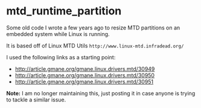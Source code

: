 # mtd_runtime_partition
Some old code I wrote a few years ago to resize MTD partitions on an embedded system while Linux is running. 

It is based off of Linux MTD Utils `http://www.linux-mtd.infradead.org/`

I used the following links as a starting point:
* http://article.gmane.org/gmane.linux.drivers.mtd/30949
* http://article.gmane.org/gmane.linux.drivers.mtd/30950
* http://article.gmane.org/gmane.linux.drivers.mtd/30951



**Note:** I am no longer maintaining this, just posting it in case anyone is trying to tackle a similar issue.
